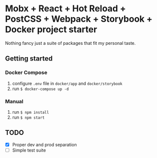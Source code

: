 # Mobx + React + Hot Reload + PostCSS + Webpack + Storybook + Docker project starter

Nothing fancy just a suite of packages that fit my personal taste.

## Getting started

### Docker Compose

1. configure `.env` file in `docker/app` and `docker/storybook`
2. run `$ docker-compose up -d`

### Manual

1. run `$ npm install`
2. run `$ npm start`

## TODO

- [x] Proper dev and prod separation
- [ ] Simple test suite
